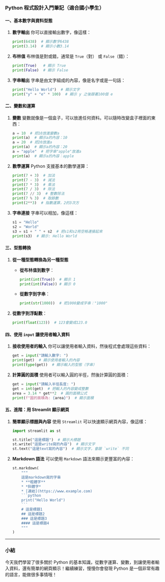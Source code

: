 ### Python 程式設計入門筆記（適合國小學生）

#### 一、基本數字與資料型態

1. **數字輸出**
   你可以直接輸出數字，像這樣：

   ```python
   print(6438)  # 顯示數字6438
   print(3.14)  # 顯示小數3.14
   ```

2. **布林值**
   布林值是對或錯，通常是 `True`（對） 或 `False`（錯）：

   ```python
   print(True)   # 顯示 True
   print(False)  # 顯示 False
   ```

3. **字串輸出**
   字串是由文字組成的內容，像是名字或是一句話：

   ```python
   print("Hello World")  # 顯示文字
   print("y" + "e" * 100)  # 顯示 y 之後跟著100個 e
   ```

#### 二、變數和運算

1. **變數**
   變數就像是一個盒子，可以放進任何資料。可以隨時改變盒子裡面的東西：

   ```python
   a = 10  # 把10放進變數a
   print(a)  # 顯示a的內容：10
   a = 20  # 把20放進a
   print(a)  # 顯示a的內容：20
   a = "apple"  # 把字串"apple"放進a
   print(a)  # 顯示a的內容：apple
   ```

2. **數學運算**
   Python 支援基本的數學運算：

   ```python
   print(7 + 3)  # 加法
   print(7 - 3)  # 減法
   print(7 * 3)  # 乘法
   print(7 / 3)  # 除法
   print(7 // 3)  # 整數除法
   print(7 % 3)  # 取餘數
   print(2**3)  # 指數運算，2的3次方
   ```

3. **字串連接**
   字串可以相加，像這樣：

   ```python
   s1 = "Hello"
   s2 = "World"
   s3 = s1 + " " + s2  # 把s1和s2用空格連接起來
   print(s3)  # 顯示: Hello World
   ```

#### 三、型態轉換

1. **從一種型態轉換為另一種型態**

   - **從布林值到數字**：

     ```python
     print(int(True))  # 顯示 1
     print(int(False)) # 顯示 0
     ```

   - **從數字到字串**：

     ```python
     print(str(1000))  # 把1000變成字串："1000"
     ```

2. **從數字到浮點數**：

   ```python
   print(float(123))  # 123會變成123.0
   ```

#### 四、使用 `input` 讓使用者輸入資料

1. **接收使用者的輸入**
   你可以讓使用者輸入資料，然後程式會處理這些資料：

   ```python
   get = input("請輸入數字: ")
   print(get)  # 顯示使用者輸入的內容
   print(type(get))  # 顯示輸入的型態（字串）
   ```

2. **計算圓的面積**
   使用者可以輸入圓的半徑，然後計算圓的面積：

   ```python
   get = input("請輸入半徑長度: ")
   get = int(get)  # 把輸入的內容變成整數
   area = 3.14 * get**2  # 圓的面積公式
   print(f"圓的面積為: {area}")  # 顯示面積
   ```

#### 五、進階：用 Streamlit 顯示網頁

1. **簡單顯示標題與內容**
   使用 `Streamlit` 可以快速顯示網頁內容，像這樣：

   ```python
   import streamlit as st

   st.title("這是標題")  # 顯示大標題
   st.write("這是write寫的內容")  # 顯示文字
   st.text("這是text寫的內容")  # 顯示文字，會跟 `write` 不同
   ```

2. **Markdown 語法**
   可以使用 `Markdown` 語法來顯示更豐富的內容：

   ````python
   st.markdown(
       """
       這是markdown寫的字串
       * **粗體字**
       * *斜體字*
       * [連結](https://www.example.com)
       ```python
       print("Hello World")
       ```
       # 這是標題1
       ## 這是標題2
       ### 這是標題3
       #### 這是標題4
       """
   )
   ````

---

### 小結

今天我們學習了很多關於 Python 的基本知識，從數字運算、變數，到讓使用者輸入資料，還有簡單的網頁顯示！繼續練習，慢慢你會發現 Python 是一個非常有趣的語言，能做很多事情哦！
